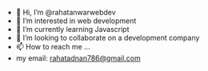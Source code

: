 - 👋 Hi, I’m @rahatanwarwebdev
- 👀 I’m interested in web development
- 🌱 I’m currently learning Javascript
- 💞️ I’m looking to collaborate on a development company
- 📫 How to reach me ...
- my email: rahatadnan786@gmail.com

<!---
rahatanwarwebdev/rahatanwarwebdev is a ✨ special ✨ repository because its `README.md` (this file) appears on your GitHub profile.
You can click the Preview link to take a look at your changes.
--->
